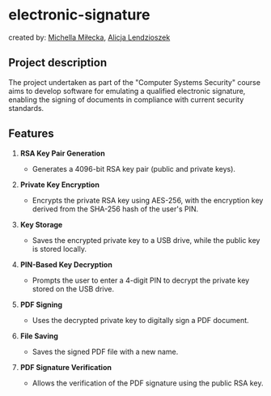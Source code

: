 # electronic-signature

created by: [Michella Miłecka](https://github.com/michellamilecka), [Alicja Lendzioszek](https://github.com/alicjalendzioszek)

## Project description
The project undertaken as part of the "Computer Systems Security" course aims to develop software for emulating a qualified electronic signature, enabling the signing of documents in compliance with current security standards.

## Features

1. **RSA Key Pair Generation**  
   - Generates a 4096-bit RSA key pair (public and private keys).

2. **Private Key Encryption**  
   - Encrypts the private RSA key using AES-256, with the encryption key derived from the SHA-256 hash of the user's PIN.

3. **Key Storage**  
   - Saves the encrypted private key to a USB drive, while the public key is stored locally.

4. **PIN-Based Key Decryption**  
   - Prompts the user to enter a 4-digit PIN to decrypt the private key stored on the USB drive.

5. **PDF Signing**  
   - Uses the decrypted private key to digitally sign a PDF document.

6. **File Saving**  
   - Saves the signed PDF file with a new name.

7. **PDF Signature Verification**  
   - Allows the verification of the PDF signature using the public RSA key.


